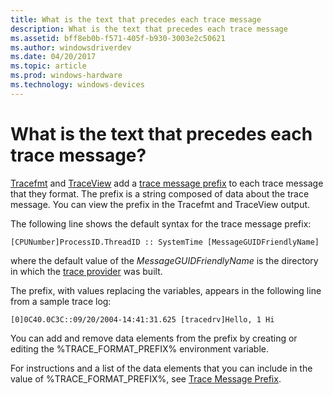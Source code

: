 ```yaml
---
title: What is the text that precedes each trace message
description: What is the text that precedes each trace message
ms.assetid: bff8eb0b-f571-405f-b930-3003e2c50621
ms.author: windowsdriverdev
ms.date: 04/20/2017
ms.topic: article
ms.prod: windows-hardware
ms.technology: windows-devices
---
```


# What is the text that precedes each trace message?


[Tracefmt](tracefmt.md) and [TraceView](traceview.md) add a [trace message prefix](trace-message-prefix.md) to each trace message that they format. The prefix is a string composed of data about the trace message. You can view the prefix in the Tracefmt and TraceView output.

The following line shows the default syntax for the trace message prefix:

```
[CPUNumber]ProcessID.ThreadID :: SystemTime [MessageGUIDFriendlyName]
```

where the default value of the *MessageGUIDFriendlyName* is the directory in which the [trace provider](trace-provider.md) was built.

The prefix, with values replacing the variables, appears in the following line from a sample trace log:

```
[0]0C40.0C3C::09/20/2004-14:41:31.625 [tracedrv]Hello, 1 Hi
```

You can add and remove data elements from the prefix by creating or editing the %TRACE\_FORMAT\_PREFIX% environment variable.

For instructions and a list of the data elements that you can include in the value of %TRACE\_FORMAT\_PREFIX%, see [Trace Message Prefix](trace-message-prefix.md).
